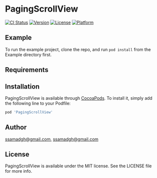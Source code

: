 # PagingScrollView

[![CI Status](https://img.shields.io/travis/ssamadgh@gmail.com/PagingScrollView.svg?style=flat)](https://travis-ci.org/ssamadgh@gmail.com/PagingScrollView)
[![Version](https://img.shields.io/cocoapods/v/PagingScrollView.svg?style=flat)](https://cocoapods.org/pods/PagingScrollView)
[![License](https://img.shields.io/cocoapods/l/PagingScrollView.svg?style=flat)](https://cocoapods.org/pods/PagingScrollView)
[![Platform](https://img.shields.io/cocoapods/p/PagingScrollView.svg?style=flat)](https://cocoapods.org/pods/PagingScrollView)

## Example

To run the example project, clone the repo, and run `pod install` from the Example directory first.

## Requirements

## Installation

PagingScrollView is available through [CocoaPods](https://cocoapods.org). To install
it, simply add the following line to your Podfile:

```ruby
pod 'PagingScrollView'
```

## Author

ssamadgh@gmail.com, ssamadgh@gmail.com

## License

PagingScrollView is available under the MIT license. See the LICENSE file for more info.
